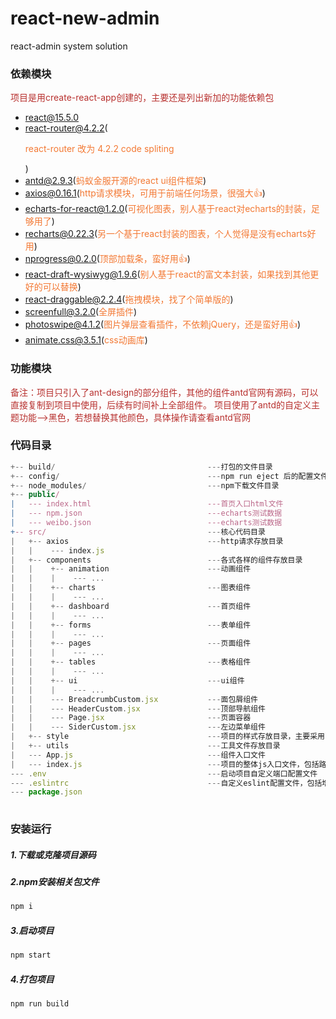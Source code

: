 # react-new-admin
react-admin system solution


### 依赖模块
<span style="color: rgb(184,49,47);">项目是用create-react-app创建的，主要还是列出新加的功能依赖包</span>

- [react@15.5.0](https://facebook.github.io/react/)
- [react-router@4.2.2](https://react-guide.github.io/react-router-cn/)(<p style="color: rgb(243,121,52);">react-router 改为 4.2.2 code spliting</p>)
- [antd@2.9.3](https://ant.design/index-cn)(<span style="color: rgb(243,121,52);">蚂蚁金服开源的react ui组件框架</span>)
- [axios@0.16.1](https://github.com/mzabriskie/axios)(<span style="color: rgb(243,121,52);">http请求模块，可用于前端任何场景，很强大👍</span>)
- [echarts-for-react@1.2.0](https://github.com/hustcc/echarts-for-react)(<span style="color: rgb(243,121,52);">可视化图表，别人基于react对echarts的封装，足够用了</span>)
- [recharts@0.22.3](http://recharts.org/#/zh-CN/)(<span style="color: rgb(243,121,52);">另一个基于react封装的图表，个人觉得是没有echarts好用</span>)
- [nprogress@0.2.0](https://github.com/rstacruz/nprogress)(<span style="color: rgb(243,121,52);">顶部加载条，蛮好用👍</span>)
- [react-draft-wysiwyg@1.9.6](https://github.com/jpuri/react-draft-wysiwyg)(<span style="color: rgb(243,121,52);">别人基于react的富文本封装，如果找到其他更好的可以替换</span>)
- [react-draggable@2.2.4](https://github.com/mzabriskie/react-draggable)(<span style="color: rgb(243,121,52);">拖拽模块，找了个简单版的</span>)
- [screenfull@3.2.0](https://github.com/sindresorhus/screenfull.js/)(<span style="color: rgb(243,121,52);">全屏插件</span>)
- [photoswipe@4.1.2](https://github.com/dimsemenov/photoswipe)(<span style="color: rgb(243,121,52);">图片弹层查看插件，不依赖jQuery，还是蛮好用👍</span>)
- [animate.css@3.5.1](http://daneden.me/animate)(<span style="color: rgb(243,121,52);">css动画库</span>)

### 功能模块
<span style="color: rgb(184,49,47);">备注：项目只引入了ant-design的部分组件，其他的组件antd官网有源码，可以直接复制到项目中使用，后续有时间补上全部组件。</span>
<span style="color: rgb(184,49,47);">项目使用了antd的自定义主题功能-->黑色，若想替换其他颜色，具体操作请查看antd官网</span>
<!--more-->


### 代码目录
```js
+-- build/                                  ---打包的文件目录
+-- config/                                 ---npm run eject 后的配置文件目录
+-- node_modules/                           ---npm下载文件目录
+-- public/                                 
|   --- index.html							---首页入口html文件
|   --- npm.json							---echarts测试数据
|   --- weibo.json							---echarts测试数据
+-- src/                                    ---核心代码目录
|   +-- axios                               ---http请求存放目录
|   |    --- index.js
|   +-- components                          ---各式各样的组件存放目录
|   |    +-- animation                      ---动画组件
|   |    |    --- ...   
|   |    +-- charts                         ---图表组件
|   |    |    --- ...   
|   |    +-- dashboard                      ---首页组件
|   |    |    --- ...   
|   |    +-- forms                          ---表单组件
|   |    |    --- ...   
|   |    +-- pages                          ---页面组件
|   |    |    --- ...   
|   |    +-- tables                         ---表格组件
|   |    |    --- ...   
|   |    +-- ui                             ---ui组件
|   |    |    --- ...   
|   |    --- BreadcrumbCustom.jsx           ---面包屑组件
|   |    --- HeaderCustom.jsx               ---顶部导航组件
|   |    --- Page.jsx                       ---页面容器
|   |    --- SiderCustom.jsx                ---左边菜单组件
|   +-- style                               ---项目的样式存放目录，主要采用less编写
|   +-- utils                               ---工具文件存放目录
|   --- App.js                              ---组件入口文件
|   --- index.js                            ---项目的整体js入口文件，包括路由配置等
--- .env                                    ---启动项目自定义端口配置文件
--- .eslintrc                               ---自定义eslint配置文件，包括增加的react jsx语法限制
--- package.json      
                              
```
### 安装运行
##### 1.下载或克隆项目源码
##### 2.npm安装相关包文件
```js
npm i
```
##### 3.启动项目
```js
npm start
```
##### 4.打包项目
```js
npm run build
```

